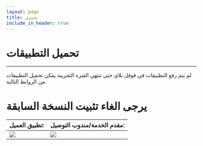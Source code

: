 ```yaml
---
layout: page
title: تحميل
include_in_header: true
---
```


# تحميل التطبيقات
-----
لم يتم رفع التطبيقات في قوقل بلاي حتى تنتهي الفترة التجريبة يمكن تحميل التطبيقات من الروابط التالية.
<br>

# يرجى الغاء تثبيت النسخة السابقة


| **تطبيق العميل:**  | **مقدم الخدمة/مندوب التوصيل:**   |
| ------------- | ------------- |
| <a id="raw-url" target="_blank" href="http://ersalye.github.io/apps/ersal.apk"><img src="http://ersalye.github.io/assets/playstore.png" /></a>  | <a id="raw-url" target="_blank" href="http://ersalye.github.io/apps/seller.apk"><img src="http://ersalye.github.io/assets/playstore.png" /></a> |


